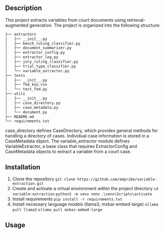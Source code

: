 ## Description
This project extracts variables from court documents using retrieval-augmented generation. The project is organized into the following structure:

```bash
├── extractors
│   ├── __init__.py
│   ├── bench_ruling_classifier.py
│   ├── document_summarizer.py
│   ├── extractor_config.py
│   ├── extractor_log.py
│   ├── jury_ruling_classifier.py
│   ├── trial_type_classifier.py
│   └── variable_extractor.py
├── tests
│   ├── __init__.py
│   ├── fed_key.csv
│   └── test_fed.py
├── utils
│   ├── __init__.py
│   ├── case_directory.py
│   ├── case_metadata.py
│   └── document.py
├── README.md
└── requirements.txt
```

case_directory defines CaseDirectory, which provides general methods for handling a directory of cases. Individual case information is stored in a CaseMetadata object. The variable_extractor module defines VariableExtractor, a base class that requires ExtractorConfig and CaseMetadata objects to extract a variable from a court case. 

## Installation
1. Clone the repository
`git clone https://github.com/ampribe/variable-extraction.git`
2. Create and activate a virtual environment within the project directory
`cd variable-extraction`
`python3 -m venv venv`
`.\venv\Scripts\activate`
3. Install requirements
`pip install -r requirements.txt`
4. Install necessary language models (llama3, mxbai-embed-large)
`ollama pull llama3`
`ollama pull mxbai-embed-large`

## Usage
